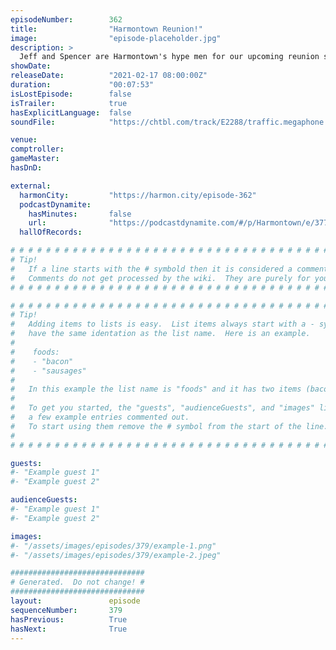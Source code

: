 ```yaml
---
episodeNumber:        362
title:                "Harmontown Reunion!"
image:                "episode-placeholder.jpg"
description: >
  Jeff and Spencer are Harmontown's hype men for our upcoming reunion special, including a retelling of an old classic Harmontown tune about a chicken noodle can. Check out harmontown.com to buy tickets to our live streaming episode on February 21st, 2021!
showDate:             
releaseDate:          "2021-02-17 08:00:00Z"
duration:             "00:07:53"
isLostEpisode:        false
isTrailer:            true
hasExplicitLanguage:  false
soundFile:            "https://chtbl.com/track/E2288/traffic.megaphone.fm/STA5330815661.mp3"

venue:                
comptroller:          
gameMaster:           
hasDnD:               

external:
  harmonCity:         "https://harmon.city/episode-362"
  podcastDynamite:
    hasMinutes:       false
    url:              "https://podcastdynamite.com/#/p/Harmontown/e/377/362"
  hallOfRecords:      

# # # # # # # # # # # # # # # # # # # # # # # # # # # # # # # # # # # # # # # # # # # # #
# Tip!
#   If a line starts with the # symbold then it is considered a comment.
#   Comments do not get processed by the wiki.  They are purely for your information.
# # # # # # # # # # # # # # # # # # # # # # # # # # # # # # # # # # # # # # # # # # # # #

# # # # # # # # # # # # # # # # # # # # # # # # # # # # # # # # # # # # # # # # # # # # #
# Tip!
#   Adding items to lists is easy.  List items always start with a - symbol and have
#   have the same identation as the list name.  Here is an example.
#
#    foods:
#    - "bacon"
#    - "sausages"
#
#   In this example the list name is "foods" and it has two items (bacon, and sausages).
#
#   To get you started, the "guests", "audienceGuests", and "images" lists below have
#   a few example entries commented out.
#   To start using them remove the # symbol from the start of the line.
#
# # # # # # # # # # # # # # # # # # # # # # # # # # # # # # # # # # # # # # # # # # # # #

guests:
#- "Example guest 1"
#- "Example guest 2"

audienceGuests:
#- "Example guest 1"
#- "Example guest 2"

images:
#- "/assets/images/episodes/379/example-1.png"
#- "/assets/images/episodes/379/example-2.jpeg"

##############################
# Generated.  Do not change! #
##############################
layout:               episode
sequenceNumber:       379
hasPrevious:          True
hasNext:              True
---
```


<!-- The episode description will be rendered here -->

<!-- Add your content BELOW here -->
<!-- vvvvvvvvvvvvvvvvvvvvvvvvvvv -->




<!-- ^^^^^^^^^^^^^^^^^^^^^^^^^^^ -->
<!-- Add your content ABOVE here -->

<!-- The episode gallery will be rendered here -->